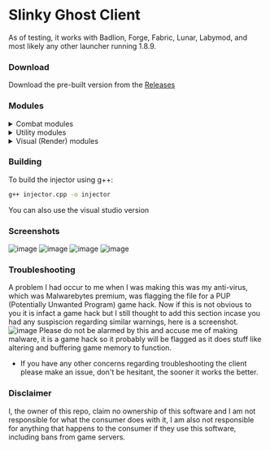 # Slinky Ghost Client
As of testing, it works with Badlion, Forge, Fabric, Lunar, Labymod, and most likely any other launcher running 1.8.9.
### Download
Download the pre-built version from the [Releases](https://github.com/Fludder1/Flud-Slinky/releases)

### Modules
<details>
<summary>Combat modules</summary>

- Aim Assist  
- Auto Block  
- Auto Clicker  
- Backtrack  
- Criticals  
- Hit Select  
- Hitboxes  
- Lag Range  
- Reach  
- Sprint Reset  
- Timer Range  
- Velocity  
- Weapons  

</details>

<details>
<summary>Utility modules</summary>

- Anti Bot  
- Auto Pot  
- Auto Rod  
- Auto Soup  
- Auto Tool  
- Blink  
- Bridge Assist  
- Fake Lag  
- Fast Mine  
- Fast Place  
- Friends  
- Item Use Fix
- Inv Walk
- No Jump Delay
- Sprint
- No Hit Delay  
- No Item Release  
- No Use Delay  
- Ping Fix  
- Refill  
- Teams  
- Timer  
- Anti Debuff  

</details>

<details>
<summary>Visual (Render) modules</summary>

- Block ESP  
- Chams  
- Chest ESP  
- Free Look  
- GUI  
- Indicators  
- Item ESP  
- Mod overlay  
- Name Tags  
- No Hurt Cam  
- Notifications  
- Player ESP  
- Pointers  

</details>

### Building
To build the injector using g++:

```bash
g++ injector.cpp -o injector
```

You can also use the visual studio version

### Screenshots
![image](https://github.com/user-attachments/assets/a7f08ce6-21d1-4cfe-8a80-bab0104ae5c9)
![image](https://github.com/user-attachments/assets/bb0f36fe-2910-4cb9-b1fd-77c18bd4f00f)
![image](https://github.com/user-attachments/assets/0a7983e2-5727-4034-a3d0-e6421ee0563a)
![image](https://github.com/user-attachments/assets/0dc77757-3b52-4585-a150-11c50fa43ab1)


### Troubleshooting
A problem I had occur to me when I was making this was my anti-virus, which was Malwarebytes premium, was flagging the file for a PUP (Potentially Unwanted Program) game hack. Now if this is not obvious to you it is infact a game hack but I still thought to add this section incase you had any suspiscion regarding similar warnings, here is a screenshot. ![image](https://github.com/user-attachments/assets/d8ce330d-16e4-4e50-ba11-07d6d75bec90) Please do not be alarmed by this and accuse me of making malware, it is a game hack so it probably will be flagged as it does stuff like altering and buffering game memory to function.

- If you have any other concerns regarding troubleshooting the client please make an issue, don't be hesitant, the sooner it works the better.



### Disclaimer
I, the owner of this repo, claim no ownership of this software and I am not responsible for what the consumer does with it, I am also not responsible for anything that happens to the consumer if they use this software, including bans from game servers.
